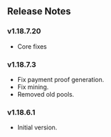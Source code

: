 ## Release Notes
### v1.18.7.20

- Core fixes

### v1.18.7.3

- Fix payment proof generation.
- Fix mining.
- Removed old pools.

### v1.18.6.1

- Initial version.

